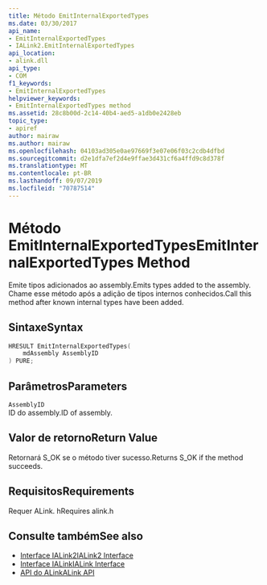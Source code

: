 ```yaml
---
title: Método EmitInternalExportedTypes
ms.date: 03/30/2017
api_name:
- EmitInternalExportedTypes
- IALink2.EmitInternalExportedTypes
api_location:
- alink.dll
api_type:
- COM
f1_keywords:
- EmitInternalExportedTypes
helpviewer_keywords:
- EmitInternalExportedTypes method
ms.assetid: 28c8b00d-2c14-40b4-aed5-a1db0e2428eb
topic_type:
- apiref
author: mairaw
ms.author: mairaw
ms.openlocfilehash: 04103ad305e0ae97669f3e07e06f03c2cdb4dfbd
ms.sourcegitcommit: d2e1dfa7ef2d4e9ffae3d431cf6a4ffd9c8d378f
ms.translationtype: MT
ms.contentlocale: pt-BR
ms.lasthandoff: 09/07/2019
ms.locfileid: "70787514"
---
```

# <a name="emitinternalexportedtypes-method"></a><span data-ttu-id="f89fd-102">Método EmitInternalExportedTypes</span><span class="sxs-lookup"><span data-stu-id="f89fd-102">EmitInternalExportedTypes Method</span></span>
<span data-ttu-id="f89fd-103">Emite tipos adicionados ao assembly.</span><span class="sxs-lookup"><span data-stu-id="f89fd-103">Emits types added to the assembly.</span></span> <span data-ttu-id="f89fd-104">Chame esse método após a adição de tipos internos conhecidos.</span><span class="sxs-lookup"><span data-stu-id="f89fd-104">Call this method after known internal types have been added.</span></span>  
  
## <a name="syntax"></a><span data-ttu-id="f89fd-105">Sintaxe</span><span class="sxs-lookup"><span data-stu-id="f89fd-105">Syntax</span></span>  
  
```cpp  
HRESULT EmitInternalExportedTypes(  
    mdAssembly AssemblyID  
) PURE;  
```  
  
## <a name="parameters"></a><span data-ttu-id="f89fd-106">Parâmetros</span><span class="sxs-lookup"><span data-stu-id="f89fd-106">Parameters</span></span>  
 `AssemblyID`  
 <span data-ttu-id="f89fd-107">ID do assembly.</span><span class="sxs-lookup"><span data-stu-id="f89fd-107">ID of assembly.</span></span>  
  
## <a name="return-value"></a><span data-ttu-id="f89fd-108">Valor de retorno</span><span class="sxs-lookup"><span data-stu-id="f89fd-108">Return Value</span></span>  
 <span data-ttu-id="f89fd-109">Retornará S_OK se o método tiver sucesso.</span><span class="sxs-lookup"><span data-stu-id="f89fd-109">Returns S_OK if the method succeeds.</span></span>  
  
## <a name="requirements"></a><span data-ttu-id="f89fd-110">Requisitos</span><span class="sxs-lookup"><span data-stu-id="f89fd-110">Requirements</span></span>  
 <span data-ttu-id="f89fd-111">Requer ALink. h</span><span class="sxs-lookup"><span data-stu-id="f89fd-111">Requires alink.h</span></span>  
  
## <a name="see-also"></a><span data-ttu-id="f89fd-112">Consulte também</span><span class="sxs-lookup"><span data-stu-id="f89fd-112">See also</span></span>

- [<span data-ttu-id="f89fd-113">Interface IALink2</span><span class="sxs-lookup"><span data-stu-id="f89fd-113">IALink2 Interface</span></span>](ialink2-interface.md)
- [<span data-ttu-id="f89fd-114">Interface IALink</span><span class="sxs-lookup"><span data-stu-id="f89fd-114">IALink Interface</span></span>](ialink-interface.md)
- [<span data-ttu-id="f89fd-115">API do ALink</span><span class="sxs-lookup"><span data-stu-id="f89fd-115">ALink API</span></span>](index.md)

